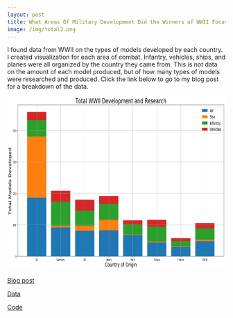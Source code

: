 ```yaml
---
layout: post
title: What Areas Of Military Development Did the Winners of WWII Focus on Most?
image: /img/total2.png
---
```


I found data from WWII on the types of models developed by each country. I created visualization for each area of combat. Infantry, vehicles, ships, and planes were all organized by the country they came from. This is not data on the amount of each model produced, but of how many types of models were researched and produced. Click the link below to go to my blog post for a breakdown of the data.

<img src="/img/total2.png" alt="Smiley face" height="400" width="700">

<a href="https://medium.com/@alvinwalker314/what-areas-of-military-development-did-the-winners-of-wwii-focus-on-most-2545895e07ef">Blog post</a>

<a href="https://github.com/alvinwalker314/Datasets">Data</a>

<a href="https://github.com/alvinwalker314/DS-Unit-1-Sprint-5-Data-Storytelling-Blog-Post/blob/master/Copy_of_Copy_of_Untitled3.ipynb">Code</a>
